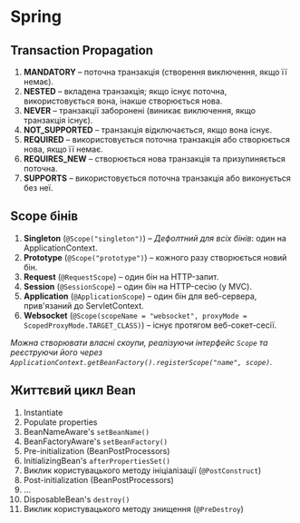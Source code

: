 
# Spring

## Transaction Propagation

1. **MANDATORY** – поточна транзакція (створення виключення, якщо її немає).
2. **NESTED** – вкладена транзакція; якщо існує поточна, використовується вона, інакше створюється нова.
3. **NEVER** – транзакції заборонені (виникає виключення, якщо транзакція існує).
4. **NOT_SUPPORTED** – транзакція відключається, якщо вона існує.
5. **REQUIRED** – використовується поточна транзакція або створюється нова, якщо її немає.
6. **REQUIRES_NEW** – створюється нова транзакція та призупиняється поточна.
7. **SUPPORTS** – використовується поточна транзакція або виконується без неї.

## Scope бінів

1. **Singleton** (`@Scope("singleton")`) – *Дефолтний для всіх бінів*: один на ApplicationContext.
2. **Prototype** (`@Scope("prototype")`) – кожного разу створюється новий бін.
3. **Request** (`@RequestScope`) – один бін на HTTP-запит.
4. **Session** (`@SessionScope`) – один бін на HTTP-сесію (у MVC).
5. **Application** (`@ApplicationScope`) – один бін для веб-сервера, прив'язаний до ServletContext.
6. **Websocket** (`@Scope(scopeName = "websocket", proxyMode = ScopedProxyMode.TARGET_CLASS)`) – існує протягом веб-сокет-сесії.

*Можна створювати власні скоупи, реалізуючи інтерфейс `Scope` та реєструючи його через `ApplicationContext.getBeanFactory().registerScope("name", scope)`.*

## Життєвий цикл Bean

1. Instantiate
2. Populate properties
3. BeanNameAware's `setBeanName()`
4. BeanFactoryAware's `setBeanFactory()`
5. Pre-initialization (BeanPostProcessors)
6. InitializingBean's `afterPropertiesSet()`
7. Виклик користувацького методу ініціалізації (`@PostConstruct`)
8. Post-initialization (BeanPostProcessors)
9. …
10. DisposableBean's `destroy()`
11. Виклик користувацького методу знищення (`@PreDestroy`)
